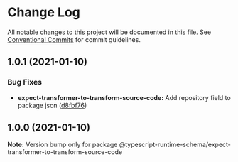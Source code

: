 # Change Log

All notable changes to this project will be documented in this file.
See [Conventional Commits](https://conventionalcommits.org) for commit guidelines.

## 1.0.1 (2021-01-10)


### Bug Fixes

* **expect-transformer-to-transform-source-code:** Add repository field to package json ([d8fbf76](https://github.com/simonlovesyou/typescript-runtime-schema/commit/d8fbf76ae4206b43cde362f7009ab36ce681b98b))





## 1.0.0 (2021-01-10)

**Note:** Version bump only for package @typescript-runtime-schema/expect-transformer-to-transform-source-code
